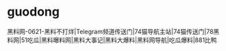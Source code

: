 # guodong
黑料网-0621-黑料不打烊|Telegram频道传送门|74猫导航主站|74猫传送门|78黑料网|51吃瓜|黑料曝料网|黑料大事记|黑料大爆料|黑料网导航|吃瓜爆料|881比鸭

